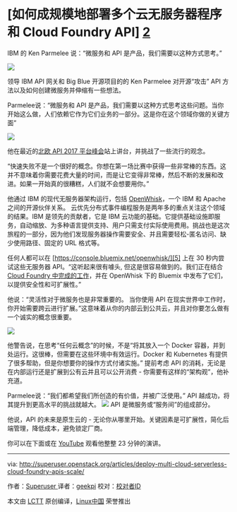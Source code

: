 [如何成规模地部署多个云无服务器程序和 Cloud Foundry API] [2]
============================================================

IBM 的 Ken Parmelee 说：“微服务和 API 是产品，我们需要以这种方式思考。”

![](https://1.gravatar.com/avatar/df4717dffc99e14633358825d9e4f7f2?s=45&d=http%3A%2F%2Fsuperuser.openstack.org%2Fwp-content%2Fthemes%2Fsuperuser%2Fimages%2Fsocial-icon-bracket.png&r=g)

领导 IBM API 网关和 Big Blue 开源项目的的 Ken Parmelee 对开源“攻击” API 方法以及如何创建微服务并伸缩有一些想法。

Parmelee说：“微服务和 API 是产品，我们需要以这种方式思考这些问题。当你开始这么做，人们依赖它作为它们业务的一部分。这是你在这个领域你做的关键方面”

![](http://superuser.openstack.org/wp-content/uploads/2017/10/Screen-Shot-2017-10-16-at-10.49.26-595x277.png)

他在最近的[北欧 API 2017 平台峰会][3]站上讲台，并挑战了一些流行的观念。

“快速失败不是一个很好的概念。你想在第一场比赛中获得一些非常棒的东西。这并不意味着你需要花费大量的时间，而是让它变得非常棒，然后不断的发展和改进。如果一开始真的很糟糕，人们就不会想要用你。”

他通过 IBM 的现代无服务器架构运行，包括 [OpenWhisk][4]，一个 IBM 和 Apache 之间的开源伙伴关系。 云优先分布式事件编程服务是两年多的重点关注这个领域的结果。IBM 是领先的贡献者，它是 IBM 云功能的基础。它提供基础设施即服务，自动缩放、为多种语言提供支持、用户只需支付实际使用费用。挑战也是这次旅程的一部分，因为他们发现服务器操作需要安全、并且需要轻松-匿名访问、缺少使用路径、固定的 URL 格式等。

任何人都可以在 [https://console.bluemix.net/openwhisk/][5] 上在 30 秒内尝试这些无服务器 API。“这听起来很有噱头, 但这是很容易做到的。我们正在结合[ Cloud Foundry 中完成的工作][6]，并在 OpenWhisk 下的 Bluemix 中发布了它们，以提供安全性和可扩展性。”

他说：“灵活性对于微服务也是非常重要的。 当你使用 API 在现实世界中工作时，你开始需要跨云进行扩展。”这意味着从你的内部云到公共云，并且对你要怎么做有一个诚实的概念很重要。

![](http://superuser.openstack.org/wp-content/uploads/2017/10/Screen-Shot-2017-10-16-at-14.51.06-595x274.png)

他警告说，在思考“任何云概念”的时候，不是“将其放入一个 Docker 容器，并到处运行。这很棒，但需要在这些环境中有效运行。Docker 和 Kubernetes 有提供了很多帮助，但是你想要你的操作方式付诸实施。” 提前考虑 API 的消耗，无论是在内部运行还是扩展到公有云并且可以公开消费 - 你需要有这样的“架构观”，他补充道。

Parmelee说：“我们都希望我们所创造的有价值，并被广泛使用。” API 越成功，将其提升到更高水平的挑战就越大。
![](http://superuser.openstack.org/wp-content/uploads/2017/10/Screen-Shot-2017-10-16-at-15.01.00-595x299.png)
API 是微服务或“服务间”的组成部分。

他说，API 的未来是原生云的 - 无论你从哪里开始。关键因素是可扩展性，简化后端管理，降低成本，避免锁定厂商。

你可以在下面或在 [YouTube][7] 观看他整整 23 分钟的演讲。

--------------------------------------------------------------------------------

via: http://superuser.openstack.org/articles/deploy-multi-cloud-serverless-cloud-foundry-apis-scale/

作者：[Superuser ][a]
译者：[geekpi](https://github.com/geekpi)
校对：[校对者ID](https://github.com/校对者ID)

本文由 [LCTT](https://github.com/LCTT/TranslateProject) 原创编译，[Linux中国](https://linux.cn/) 荣誉推出

[a]:http://superuser.openstack.org/articles/author/superuser/
[1]:http://superuser.openstack.org/articles/author/superuser/
[2]:http://superuser.openstack.org/articles/deploy-multi-cloud-serverless-cloud-foundry-apis-scale/
[3]:https://nordicapis.com/events/the-2017-api-platform-summit/
[4]:https://developer.ibm.com/openwhisk/
[5]:https://console.bluemix.net/openwhisk/
[6]:https://cloudfoundry.org/the-foundry/ibm-cloud/
[7]:https://www.youtube.com/jA25Kmxr6fU
